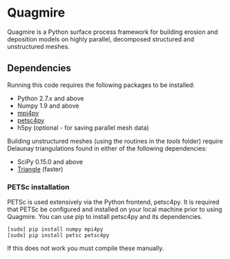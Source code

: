 # Quagmire

Quagmire is a Python surface process framework for building erosion and deposition models on highly parallel, decomposed structured and unstructured meshes.

## Dependencies

Running this code requires the following packages to be installed:

- Python 2.7.x and above
- Numpy 1.9 and above
- [mpi4py](http://pythonhosted.org/mpi4py/usrman/index.html)
- [petsc4py](https://pythonhosted.org/petsc4py/usrman/install.html)
- h5py (optional - for saving parallel mesh data)

Building unstructured meshes (using the routines in the *tools* folder) require Delaunay triangulations found in either of the following dependencies:

- SciPy 0.15.0 and above
- [Triangle](http://dzhelil.info/triangle/) (faster)

### PETSc installation

PETSc is used extensively via the Python frontend, petsc4py. It is required that PETSc be configured and installed on your local machine prior to using Quagmire. You can use pip to install petsc4py and its dependencies.

```
[sudo] pip install numpy mpi4py
[sudo] pip install petsc petsc4py
```

If this does not work you must compile these manually.